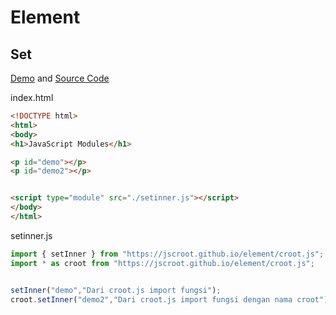 # Element 

## Set

[Demo](./set/) and [Source Code](https://github.com/jscroot/examples/tree/main/element/set)

index.html  
```html
<!DOCTYPE html>
<html>
<body>
<h1>JavaScript Modules</h1>

<p id="demo"></p>
<p id="demo2"></p>


<script type="module" src="./setinner.js"></script>
</body>
</html>
```
setinner.js  
```js
import { setInner } from "https://jscroot.github.io/element/croot.js";
import * as croot from "https://jscroot.github.io/element/croot.js";


setInner("demo","Dari croot.js import fungsi");
croot.setInner("demo2","Dari croot.js import fungsi dengan nama croot");
```